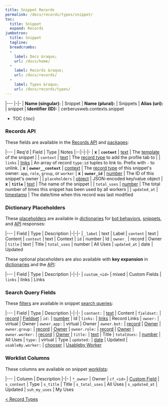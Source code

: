 ```yaml
---
title: Snippet Records
permalink: /docs/records/types/snippet/
toc:
  title: Snippet
  expand: Records
jumbotron:
  title: Snippet
  tagline: 
  breadcrumbs:
  -
    label: Docs &raquo;
    url: /docs/home/
  -
    label: Records &raquo;
    url: /docs/records/
  -
    label: Types &raquo;
    url: /docs/records/types/
---
```


|---
|-|-
| **Name (singular):** | Snippet
| **Name (plural):** | Snippets
| **Alias (uri):** | snippet
| **Identifier (ID):** | cerberusweb.contexts.snippet

* TOC
{:toc}

### Records API

These fields are available in the [Records API](/docs/api/endpoints/records/) and [packages](/docs/packages/):

|---
| Req'd | Field | Type | Notes
|:-:|-|-|-
| **x** | **`content`** | [text](/docs/records/fields/types/text/) | The [template](/docs/bots/scripting/) of the snippet 
|   | `context` | [text](/docs/records/fields/types/text/) | The [record type](/docs/records/types/) to add the profile tab to 
|   | `links` | [links](/docs/records/fields/types/links/) | An array of record `type:id` tuples to link to. Prefix with `-` to unlink. 
| **x** | **`owner__context`** | [context](/docs/records/fields/types/context/) | The [record type](/docs/records/types/) of this snippet's owner: `app`, `role`, `group`, or `worker` 
| **x** | **`owner_id`** | [number](/docs/records/fields/types/number/) | The ID of this snippet's owner 
|   | `placeholders` | [object](/docs/records/fields/types/object/) | JSON-encoded key/value object 
| **x** | **`title`** | [text](/docs/records/fields/types/text/) | The name of the snippet 
|   | `total_uses` | [number](/docs/records/fields/types/number/) | The total number of times this snippet has been used by all workers 
|   | `updated_at` | [timestamp](/docs/records/fields/types/timestamp/) | The date/time when this record was last modified 

### Dictionary Placeholders

These [placeholders](/docs/bots/scripting/placeholders/) are available in [dictionaries](/docs/bots/behaviors/dictionaries/) for [bot behaviors](/docs/bots/behaviors/), [snippets](/docs/snippets/), and [API](/docs/api/) responses:

|---
| Field | Type | Description
|-|-|-
| `_label` | text | Label
| `content` | text | Content
| `context` | text | Context
| `id` | number | Id
| `owner_` | record | Owner
| `title` | text | Title
| `total_uses` | number | All Uses
| `updated_at` | date | Updated

These optional placeholders are also available with **key expansion** in [dictionaries](/docs/bots/behaviors/dictionaries/#key-expansion) and the [API](/docs/api/responses/#expanding-keys-in-api-requests):

|---
| Field | Type | Description
|-|-|-
| `custom_<id>` | mixed | Custom Fields
| `links` | links | Links
	
### Search Query Fields

These [filters](/docs/search/filters/) are available in snippet [search queries](/docs/search/):

|---
| Field | Type | Description
|-|-|-
| `content:` | [text](/docs/search/filters/text/) | Content
| `fieldset:` | [record](/docs/search/deep-search/) | [Fieldset](/docs/records/types/custom_fieldset/)
| `id:` | [number](/docs/search/filters/numbers/) | Id
| `links:` | [links](/docs/search/filters/links/) | Record Links
| `owner:` | virtual | Owner
| `owner.app:` | virtual | Owner
| `owner.bot:` | [record](/docs/search/deep-search/) | [Owner](/docs/records/types/bot/)
| `owner.group:` | [record](/docs/search/deep-search/) | [Owner](/docs/records/types/group/)
| `owner.role:` | [record](/docs/search/deep-search/) | [Owner](/docs/records/types/role/)
| `owner.worker:` | [record](/docs/search/deep-search/) | [Owner](/docs/records/types/worker/)
| `title:` | [text](/docs/search/filters/text/) | Title
| `totalUses:` | [number](/docs/search/filters/numbers/) | All Uses
| `type:` | virtual | Type
| `updated:` | [date](/docs/search/filters/dates/) | Updated
| `usableBy.worker:` | [chooser](/docs/search/filters/choosers/) | [Usableby Worker](/docs/records/types/worker/)
	
### Worklist Columns

These columns are available on snippet [worklists](/docs/worklists/):

|---
| Column | Description
|-|-
| `*_owner` | Owner
| `cf_<id>` | [Custom Field](/docs/records/types/custom_field/)
| `s_context` | Type
| `s_title` | Title
| `s_total_uses` | All Uses
| `s_updated_at` | Updated
| `suh_my_uses` | My Uses

<div class="section-nav">
	<div class="left">
		<a href="/docs/records/types/" class="prev">&lt; Record Types</a>
	</div>
	<div class="right align-right">
	</div>
</div>
<div class="clear"></div>
